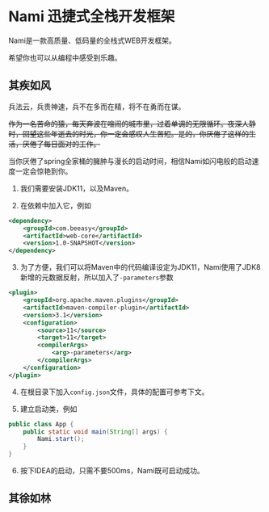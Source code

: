 # Nami 迅捷式全栈开发框架

Nami是一款高质量、低码量的全栈式WEB开发框架。

希望你也可以从编程中感受到乐趣。

## 其疾如风

兵法云，兵贵神速，兵不在多而在精，将不在勇而在谋。

~~作为一名苦命的猿，每天奔波在喧闹的城市里，过着单调的无限循环。夜深人静时，回望这些年逝去的时光，你一定会感叹人生苦短。是的，你厌倦了这样的生活，厌倦了每日面对的工作。~~

当你厌倦了spring全家桶的臃肿与漫长的启动时间，相信Nami如闪电般的启动速度一定会惊艳到你。


1. 我们需要安装JDK11，以及Maven。

2. 在依赖中加入它，例如
```xml
<dependency>
    <groupId>com.beeasy</groupId>
    <artifactId>web-core</artifactId>
    <version>1.0-SNAPSHOT</version>
</dependency>
```
3. 为了方便，我们可以将Maven中的代码编译设定为JDK11，Nami使用了JDK8新增的元数据反射，所以加入了`-parameters`参数
```xml
<plugin>
    <groupId>org.apache.maven.plugins</groupId>
    <artifactId>maven-compiler-plugin</artifactId>
    <version>3.1</version>
    <configuration>
        <source>11</source>
        <target>11</target>
        <compilerArgs>
            <arg>-parameters</arg>
        </compilerArgs>
    </configuration>
</plugin>
```

4. 在根目录下加入`config.json`文件，具体的配置可参考下文。

5. 建立启动类，例如
```java
public class App {
    public static void main(String[] args) {
        Nami.start();
    }
}
```

6. 按下IDEA的启动，只需不要500ms，Nami既可启动成功。

## 其徐如林
